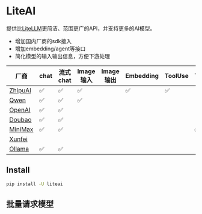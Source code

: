 # LiteAI

提供比[LiteLLM](https://github.com/BerriAI/litellm)更简洁、范围更广的API，并支持更多的AI模型。

- 增加国内厂商的sdk接入
- 增加embedding/agent等接口
- 简化模型的输入输出信息，方便下游处理

| 厂商                                                                                     | chat | 流式chat | Image输入 | Image输出 | Embedding | ToolUse | TTS | ASR |
| ---------------------------------------------------------------------------------------- | ---- | -------- | --------- | --------- | --------- | ------- | --- | --- |
| [ZhipuAI](https://open.bigmodel.cn/dev/api#glm-4)                                           | ✅   | ✅       | ✅        |           | ✅        | ✅      |     |     |
| [Qwen](https://help.aliyun.com/zh/dashscope/qwen-api-details)                               | ✅   | ✅       | ✅        |           |           |         |     |     |
| [OpenAI](https://platform.openai.com/docs/guides/chat-completions)                          | ✅   | ✅       |           |           |           |         |     |     |
| [Doubao](https://www.volcengine.com/docs/82379/1263482)                                     | ✅   | ✅       |           |           |           |         |     |     |
| [MiniMax](https://platform.minimaxi.com/document/Announcement?key=66701c5e1d57f38758d58180) | ✅   | ✅       |           |           |           |         | ✅  |     |
| [Xunfei](https://www.xfyun.cn/doc/asr/voicedictation/API.html)                              |      |          |           |           |           |         |     | ✅  |
| [Ollama](https://ollama.com/)                                                               | ✅   | ✅       |           |           |           |         |     |     |



## Install
```bash
pip install -U liteai
```

## 批量请求模型
```bash


```
